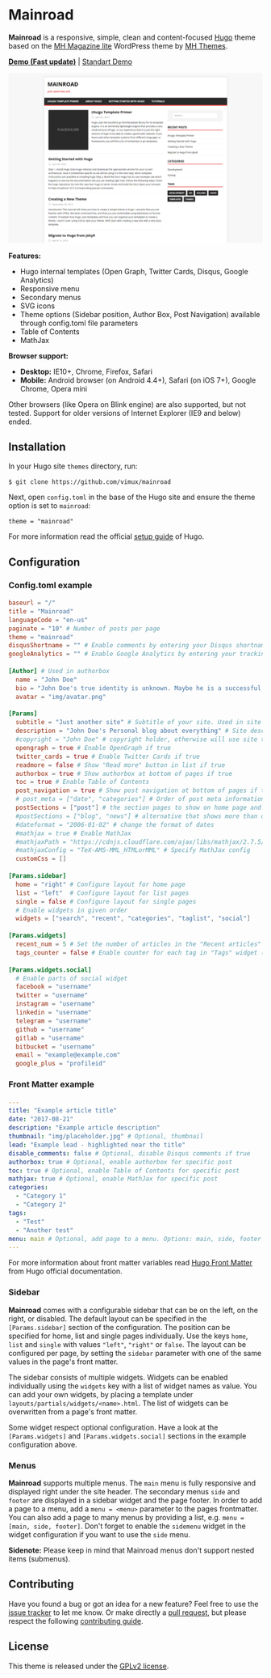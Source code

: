 # Mainroad

**Mainroad** is a responsive, simple, clean and content-focused [Hugo](https://gohugo.io/) theme based on the [MH Magazine lite](https://wordpress.org/themes/mh-magazine-lite/) WordPress theme by [MH Themes](https://www.mhthemes.com/).

**[Demo (Fast update)](https://hugothemes.gitlab.io/mainroad/)** | [Standart Demo](https://themes.gohugo.io/theme/mainroad/)

![screenshot](https://github.com/Vimux/mainroad/blob/master/images/screenshot.png)

**Features:**

+ Hugo internal templates (Open Graph, Twitter Cards, Disqus, Google Analytics)
+ Responsive menu
+ Secondary menus
+ SVG icons
+ Theme options (Sidebar position, Author Box, Post Navigation) available through config.toml file parameters
+ Table of Contents
+ MathJax

**Browser support:**

+ **Desktop:** IE10+, Chrome, Firefox, Safari
+ **Mobile:** Android browser (on Android 4.4+), Safari (on iOS 7+), Google Chrome, Opera mini

Other browsers (like Opera on Blink engine) are also supported, but not tested. Support for older versions of Internet Explorer (IE9 and below) ended.

## Installation

In your Hugo site `themes` directory, run:

```
$ git clone https://github.com/vimux/mainroad
```

Next, open `config.toml` in the base of the Hugo site and ensure the theme option is set to `mainroad`:

```
theme = "mainroad"
```

For more information read the official [setup guide](https://gohugo.io/themes/installing-and-using-themes/) of Hugo.

## Configuration

### Config.toml example

```toml
baseurl = "/"
title = "Mainroad"
languageCode = "en-us"
paginate = "10" # Number of posts per page
theme = "mainroad"
disqusShortname = "" # Enable comments by entering your Disqus shortname
googleAnalytics = "" # Enable Google Analytics by entering your tracking id

[Author] # Used in authorbox
  name = "John Doe"
  bio = "John Doe's true identity is unknown. Maybe he is a successful blogger or writer. Nobody knows it."
  avatar = "img/avatar.png"

[Params]
  subtitle = "Just another site" # Subtitle of your site. Used in site header
  description = "John Doe's Personal blog about everything" # Site description. Used in meta description
  #copyright = "John Doe" # copyright holder, otherwise will use site title
  opengraph = true # Enable OpenGraph if true
  twitter_cards = true # Enable Twitter Cards if true
  readmore = false # Show "Read more" button in list if true
  authorbox = true # Show authorbox at bottom of pages if true
  toc = true # Enable Table of Contents
  post_navigation = true # Show post navigation at bottom of pages if true
  # post_meta = ["date", "categories"] # Order of post meta information. Use ["none"] to turn off completely.
  postSections = ["post"] # the section pages to show on home page and the "Recent articles" widget
  #postSections = ["blog", "news"] # alternative that shows more than one section's pages
  #dateformat = "2006-01-02" # change the format of dates
  #mathjax = true # Enable MathJax
  #mathjaxPath = "https://cdnjs.cloudflare.com/ajax/libs/mathjax/2.7.5/MathJax.js" # Specify MathJax path
  #mathjaxConfig = "TeX-AMS-MML_HTMLorMML" # Specify MathJax config
  customCss = []

[Params.sidebar]
  home = "right" # Configure layout for home page
  list = "left"  # Configure layout for list pages
  single = false # Configure layout for single pages
  # Enable widgets in given order
  widgets = ["search", "recent", "categories", "taglist", "social"]

[Params.widgets]
  recent_num = 5 # Set the number of articles in the "Recent articles" widget
  tags_counter = false # Enable counter for each tag in "Tags" widget (disabled by default)

[Params.widgets.social]
  # Enable parts of social widget
  facebook = "username"
  twitter = "username"
  instagram = "username"
  linkedin = "username"
  telegram = "username"
  github = "username"
  gitlab = "username"
  bitbucket = "username"
  email = "example@example.com"
  google_plus = "profileid"
```

### Front Matter example

```yaml
---
title: "Example article title"
date: "2017-08-21"
description: "Example article description"
thumbnail: "img/placeholder.jpg" # Optional, thumbnail
lead: "Example lead - highlighted near the title"
disable_comments: false # Optional, disable Disqus comments if true
authorbox: true # Optional, enable authorbox for specific post
toc: true # Optional, enable Table of Contents for specific post
mathjax: true # Optional, enable MathJax for specific post
categories:
  - "Category 1"
  - "Category 2"
tags:
  - "Test"
  - "Another test"
menu: main # Optional, add page to a menu. Options: main, side, footer
---
```

For more information about front matter variables read [Hugo Front Matter](https://gohugo.io/themes/installing-and-using-themes/) from Hugo official documentation.

### Sidebar

**Mainroad** comes with a configurable sidebar that can be on the left, on the right, or disabled. The default layout can be specified in the `[Params.sidebar]` section of the configuration. The position can be specified for home, list and single pages individually. Use the keys `home`, `list` and `single` with values `"left"`, `"right"` or `false`. The layout can be configured per page, by setting the `sidebar` parameter with one of the same values in the page's front matter.

The sidebar consists of multiple widgets. Widgets can be enabled individually using the `widgets` key with a list of widget names as value. You can add your own widgets, by placing a template under `layouts/partials/widgets/<name>.html`. The list of widgets can be overwritten from a page's front matter.

Some widget respect optional configuration. Have a look at the `[Params.widgets]` and `[Params.widgets.social]` sections in the example configuration above.

### Menus

**Mainroad** supports multiple menus. The `main` menu is fully responsive and displayed right under the site header. The secondary menus `side` and `footer` are displayed in a sidebar widget and the page footer. In order to add a page to a menu, add a `menu = <menu>` parameter to the pages frontmatter. You can also add a page to many menus by providing a list, e.g. `menu = [main, side, footer]`. Don't forget to enable the `sidemenu` widget in the widget configuration if you want to use the `side` menu.

**Sidenote:** Please keep in mind that Mainroad menus don't support nested items (submenus).

## Contributing

Have you found a bug or got an idea for a new feature? Feel free to use the [issue tracker](https://github.com/Vimux/mainroad/issues) to let me know. Or make directly a [pull request](https://github.com/Vimux/mainroad/pulls), but please respect the following [contributing guide](CONTRIBUTING.md).

## License

This theme is released under the [GPLv2 license](https://github.com/Vimux/mainroad/blob/master/LICENSE.md).
